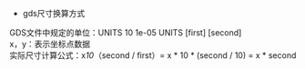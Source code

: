 - gds尺寸换算方式

GDS文件中规定的单位：UNITS 10 1e-05 UNITS [first] [second]  
x，y：表示坐标点数据  
实际尺寸计算公式：x*10*（second / first）= x * 10 * (second / 10) = x * second  